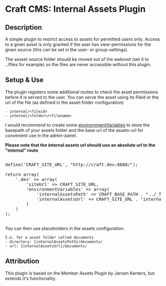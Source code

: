 # Craft CMS: Internal Assets Plugin #

## Description
A simple plugin to restrict access to assets for permitted users only. Access to a given asset is only granted if the user has view-permissions for the given source (this can be set in the user- or group-settings).

The assset source folder should be moved out of the webroot (set it to ../files for example) so the files are never accessible without this plugin.

## Setup & Use
The plugin registers some additional routes to check the asset permissions before it is served to the user. You can serve the asset using its fileid or the url of the file (as defined in the asset-folder configuration)

	- internal/<fileid>
	- internal/<folder>/<filename>

I would recommend to create some [environmnentVariables](http://buildwithcraft.com/docs/multi-environment-configs) to store the basepath of your assets folder and the base url of the assets-url for convenient use in the admin-panel.

**Please note that the internal assets url should use an absolute url to the "internal" route**

<pre>

define('CRAFT_SITE_URL', "http://craft.dev:8888/");

return array(
	'.dev' => array(
		'siteUrl' => CRAFT_SITE_URL,
		'environmentVariables' => array(
			'internalAssetsPath' => CRAFT_BASE_PATH . "../_files/",
			'internalAssetsUrl' => CRAFT_SITE_URL . "internal/"
		)
	)
);

</pre>

You can then use placeholders in the assets configuration.

	I.e. for a asset folder called documents
	- directory: {internalAssetsPath}/documents/
	- url: {internalAssetsUrl}/documents/



## Attribution
This plugin is based on the Member Assets Plugin by Jeroen Kenters, but extends it's functionality.
